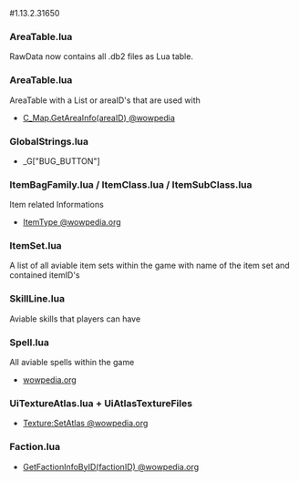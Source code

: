 #1.13.2.31650

### AreaTable.lua
RawData now contains all .db2 files as Lua table.

### AreaTable.lua
AreaTable with a List or areaID's that are used with
- [C_Map.GetAreaInfo(areaID) @wowpedia](https://wow.gamepedia.com/API_C_Map.GetAreaInfo)


### GlobalStrings.lua
- _G["BUG_BUTTON"]


### ItemBagFamily.lua / ItemClass.lua / ItemSubClass.lua
Item related Informations
- [ItemType @wowpedia.org](https://wow.gamepedia.com/ItemType)


### ItemSet.lua
A list of all aviable item sets within the game with name of the item set and contained itemID's


### SkillLine.lua
Aviable skills that players can have


### Spell.lua
All aviable spells within the game
- [wowpedia.org](https://wow.gamepedia.com/World_of_Warcraft_API#Spells)


### UiTextureAtlas.lua + UiAtlasTextureFiles
- [Texture:SetAtlas @wowpedia.org](https://wow.gamepedia.com/API_Texture_SetAtlas)

### Faction.lua
- [GetFactionInfoByID(factionID) @wowpedia.org](https://wow.gamepedia.com/API_GetFactionInfoByID)
